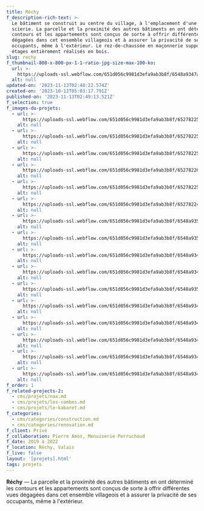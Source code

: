 ```yaml
---
title: Réchy
f_description-rich-text: >-
  Le bâtiment se construit au centre du village, à l'emplacement d'une ancienne
  scierie. La parcelle et la proximité des autres bâtiments en ont déterminé les
  contours et les appartements sont conçus de sorte à offrir différentes vues
  dégagées dans cet ensemble villageois et à assurer la privacité de ses
  occupants, même à l'extérieur. Le rez-de-chaussée en maçonnerie supporte deux
  étages entièrement réalisés en bois.
slug: rechy
f_thumbnail-800-x-800-px-1-1-ratio-jpg-size-max-100-ko:
  url: >-
    https://uploads-ssl.webflow.com/651d056c9981d3efa9ab3b8f/6548a9347a2a6c8f6aa6a9f9_rechy-06.jpg
  alt: null
updated-on: '2023-11-13T02:48:22.574Z'
created-on: '2023-10-12T05:03:17.791Z'
published-on: '2023-11-13T02:49:13.521Z'
f_selection: true
f_images-du-projets:
  - url: >-
      https://uploads-ssl.webflow.com/651d056c9981d3efa9ab3b8f/65278225b97ed4bafac6b31d_12-R%C3%A9chy_Situationsplan-optimized.jpg
    alt: null
  - url: >-
      https://uploads-ssl.webflow.com/651d056c9981d3efa9ab3b8f/65278225ad43d990a89a6c8e_13-R%C3%A9chy_EG-optimized.jpg
    alt: null
  - url: >-
      https://uploads-ssl.webflow.com/651d056c9981d3efa9ab3b8f/65278225ffb6ccecd3e4dd45_14-R%C3%A9chy_OG-optimized.jpg
    alt: null
  - url: >-
      https://uploads-ssl.webflow.com/651d056c9981d3efa9ab3b8f/6527822641a3b58a610d633b_15-R%C3%A9chy_DG-optimized.jpg
    alt: null
  - url: >-
      https://uploads-ssl.webflow.com/651d056c9981d3efa9ab3b8f/6527822541a3b58a610d6162_16-R%C3%A9chy_Schnitt-optimized.jpg
    alt: null
  - url: >-
      https://uploads-ssl.webflow.com/651d056c9981d3efa9ab3b8f/65278224ffb6ccecd3e4dcb3_DJI_0277-optimized.jpg
    alt: null
  - url: >-
      https://uploads-ssl.webflow.com/651d056c9981d3efa9ab3b8f/6548a935be8d5d16c05bc582_rechy-01.jpg
    alt: null
  - url: >-
      https://uploads-ssl.webflow.com/651d056c9981d3efa9ab3b8f/6548a9352271afa389771360_rechy-02.jpg
    alt: null
  - url: >-
      https://uploads-ssl.webflow.com/651d056c9981d3efa9ab3b8f/6548a934d84f3bb5445738b1_rechy-03.jpg
    alt: null
  - url: >-
      https://uploads-ssl.webflow.com/651d056c9981d3efa9ab3b8f/6548a9348247852ce5b3f745_rechy-04.jpg
    alt: null
  - url: >-
      https://uploads-ssl.webflow.com/651d056c9981d3efa9ab3b8f/6548a9359973ca26876890a3_rechy-05.jpg
    alt: null
  - url: >-
      https://uploads-ssl.webflow.com/651d056c9981d3efa9ab3b8f/6548a9347a2a6c8f6aa6a9f9_rechy-06.jpg
    alt: null
  - url: >-
      https://uploads-ssl.webflow.com/651d056c9981d3efa9ab3b8f/6548a934303b28ed06f67757_rechy-07.jpg
    alt: null
  - url: >-
      https://uploads-ssl.webflow.com/651d056c9981d3efa9ab3b8f/6548a934267ff6e09101fb07_rechy-08.jpg
    alt: null
  - url: >-
      https://uploads-ssl.webflow.com/651d056c9981d3efa9ab3b8f/6548a93406d09ec51a1d8f27_rechy-09.jpg
    alt: null
  - url: >-
      https://uploads-ssl.webflow.com/651d056c9981d3efa9ab3b8f/6548a934f35310af60cc1006_rechy-10.jpg
    alt: null
f_order: 1
f_related-projects-2:
  - cms/projets/nax.md
  - cms/projets/les-combes.md
  - cms/projets/le-kabaret.md
f_categories:
  - cms/categories/construction.md
  - cms/categories/renovation.md
f_client: Privé
f_collaboration: Pierre Amos, Menuiserie Perruchoud
f_date: 2019 à 2022
f_location: Réchy, Valais
f_live: false
layout: '[projets].html'
tags: projets
---
```


**Réchy** — La parcelle et la proximité des autres bâtiments en ont déterminé les contours et les appartements sont conçus de sorte à offrir différentes vues dégagées dans cet ensemble villageois et à assurer la privacité de ses occupants, même à l'extérieur.
